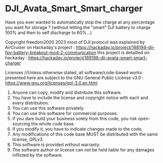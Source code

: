 # DJI_Avata_Smart_Smart_charger
Have you ever wanted to automatically stop the charge at any percentage you want for storage ? (without letting the "smart" DJI battery to charge 100% and then to self discharge to 60%...)

Copyright freedom2000 2023
most of DJI protocol was explained by AirCruiser on Hackaday's project : https://hackaday.io/project/188194-dji-fpv-battery-breakout-mod-2-communication
this project is detailled on hackaday : https://hackaday.io/project/189188-dji-avata-smart-smart-charger

Licenses
//Unless otherwise stated, all software/code-based works presented here are subject to the GNU General Public License v3.0 : https://www.gnu.org/licenses/gpl-3.0.en.html

1. Anyone can copy, modify and distribute this software.
2. You have to include the license and copyright notice with each and every distribution.
3. You can use this software privately.
4. You can use this software for commercial purposes.
5. If you dare build your business solely from this code, you risk open-sourcing the whole code base.
6. If you modify it, you have to indicate changes made to the code.
7. Any modifications of this code base MUST be distributed with the same license, GPLv3.
8. This software is provided without warranty.
9. The software author or license can not be held liable for any damages inflicted by the software.

